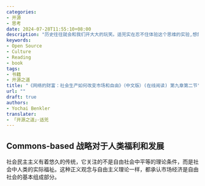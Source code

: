 ```yaml
---
categories:
- 开源
- 思考
date: 2024-07-28T11:55:10+08:00
description: "历史往往就会和我们开大大的玩笑。适兕实在忍不住体验这个思维的实验,想象虚拟的历史，于是尝试花几个月的时间翻译。Enjoy！Happy Reading～"
keywords:
- Open Source
- Culture
- Reading
- book
tags:
- 书籍
- 开源之道
title: "《网络的财富：社会生产如何改变市场和自由》（中文版）(在线阅读) 第九章第二节"
url: ""
draft: true
authors:
- Yochai Benkler
translater:
- 「开源之道」·适兕
---
```


## Commons-based 战略对于人类福利和发展

社会民主主义有着悠久的传统，它关注的不是自由社会中平等的理论条件，而是社会中人类的实际福祉。这种正义观念与自由主义理论一样，都承认市场经济是自由社会的基本组成部分。
